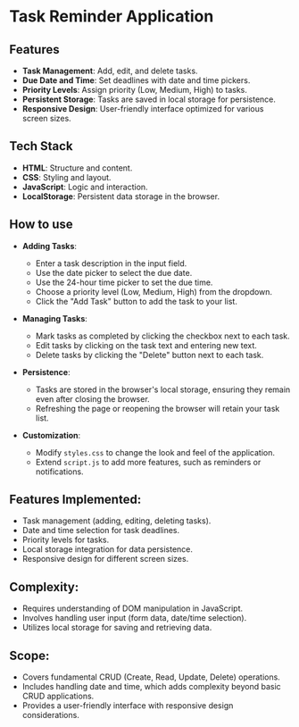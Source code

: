 # Task Reminder Application

## Features

- **Task Management**: Add, edit, and delete tasks.
- **Due Date and Time**: Set deadlines with date and time pickers.
- **Priority Levels**: Assign priority (Low, Medium, High) to tasks.
- **Persistent Storage**: Tasks are saved in local storage for persistence.
- **Responsive Design**: User-friendly interface optimized for various screen sizes.

## Tech Stack

- **HTML**: Structure and content.
- **CSS**: Styling and layout.
- **JavaScript**: Logic and interaction.
- **LocalStorage**: Persistent data storage in the browser.

## How to use

- **Adding Tasks**:
   - Enter a task description in the input field.
   - Use the date picker to select the due date.
   - Use the 24-hour time picker to set the due time.
   - Choose a priority level (Low, Medium, High) from the dropdown.
   - Click the "Add Task" button to add the task to your list.

- **Managing Tasks**:
   - Mark tasks as completed by clicking the checkbox next to each task.
   - Edit tasks by clicking on the task text and entering new text.
   - Delete tasks by clicking the "Delete" button next to each task.

- **Persistence**:
   - Tasks are stored in the browser's local storage, ensuring they remain even after closing the browser.
   - Refreshing the page or reopening the browser will retain your task list.

- **Customization**:
   - Modify `styles.css` to change the look and feel of the application.
   - Extend `script.js` to add more features, such as reminders or notifications.


## Features Implemented:

- Task management (adding, editing, deleting tasks).
- Date and time selection for task deadlines.
- Priority levels for tasks.
- Local storage integration for data persistence.
- Responsive design for different screen sizes.

## Complexity:

- Requires understanding of DOM manipulation in JavaScript.
- Involves handling user input (form data, date/time selection).
- Utilizes local storage for saving and retrieving data.

## Scope:

- Covers fundamental CRUD (Create, Read, Update, Delete) operations.
- Includes handling date and time, which adds complexity beyond basic CRUD applications.
- Provides a user-friendly interface with responsive design considerations.
